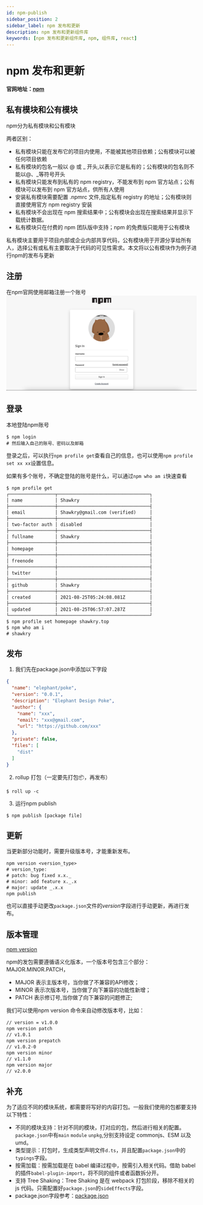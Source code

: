 ```yaml
---
id: npm-publish
sidebar_position: 2
sidebar_label: npm 发布和更新
description: npm 发布和更新组件库
keywords: [npm 发布和更新组件库, npm, 组件库, react]
---
```


# npm 发布和更新

**官网地址：[npm](https://www.npmjs.com/)**

## 私有模块和公有模块

npm分为私有模块和公有模块

两者区别：
+ 私有模块只能在发布它的项目内使用，不能被其他项目依赖；公有模块可以被任何项目依赖
+ 私有模块的包名一般以 @ 或 \_ 开头,以表示它是私有的；公有模块的包名则不能以@、_等符号开头
+ 私有模块只能发布到私有的 npm registry，不能发布到 npm 官方站点；公有模块可以发布到 npm 官方站点，供所有人使用
+ 安装私有模块需要配置 .npmrc 文件,指定私有 registry 的地址；公有模块则直接使用官方 npm registry 安装
+ 私有模块不会出现在 npm 搜索结果中；公有模块会出现在搜索结果并显示下载统计数据。
+ 私有模块只在付费的 npm 团队版中支持；npm 的免费版只能用于公有模块

私有模块主要用于项目内部或企业内部共享代码，公有模块用于开源分享给所有人，选择公有或私有主要取决于代码的可见性需求。本文将以公有模块作为例子进行npm的发布与更新

## 注册

在npm官网使用邮箱注册一个账号
![img.png](images/Untitled.png)

## 登录

本地登陆npm账号
```
$ npm login
# 然后输入自己的账号、密码以及邮箱
```

登录之后，可以执行`npm profile get`查看自己的信息，也可以使用`npm profile set xx xx`设置信息。

如果有多个账号，不确定登陆的账号是什么，可以通过`npm who am i`快速查看

```
$ npm profile get
┌─────────────────┬──────────────────────────────────┐
│ name            │ Shawkry                          │
├─────────────────┼──────────────────────────────────┤
│ email           │ Shawkry@gmail.com (verified)     │
├─────────────────┼──────────────────────────────────┤
│ two-factor auth │ disabled                         │
├─────────────────┼──────────────────────────────────┤
│ fullname        │ Shawkry                          │
├─────────────────┼──────────────────────────────────┤
│ homepage        │                                  │
├─────────────────┼──────────────────────────────────┤
│ freenode        │                                  │
├─────────────────┼──────────────────────────────────┤
│ twitter         │                                  │
├─────────────────┼──────────────────────────────────┤
│ github          │ Shawkry                          │
├─────────────────┼──────────────────────────────────┤
│ created         │ 2021-08-25T05:24:08.081Z         │
├─────────────────┼──────────────────────────────────┤
│ updated         │ 2021-08-25T06:57:07.287Z         │
└─────────────────┴──────────────────────────────────┘
$ npm profile set homepage shawkry.top
$ npm who am i
# shawkry
```

## 发布

1. 我们先在package.json中添加以下字段
```json
{
  "name": "elephant/poke",
  "version": "0.0.1",
  "description": "Elephant Design Poke",
  "author": {
    "name": "xxx",
    "email": "xxx@gmail.com",
    "url": "https://github.com/xxx"
  },
  "private": false,
  "files": [
    "dist"
  ]
}
```

2. rollup 打包（一定要先打包📦，再发布）
```shell
$ roll up -c
```

3. 运行npm publish
```shell
$ npm publish [package file]
```

## 更新

当更新部分功能时，需要升级版本号，才能重新发布。

```
npm version <version_type>
# version_type:
# patch: bug fixed x.x._
# minor: add feature x._.x
# major: update _.x.x
npm publish
```

也可以直接手动更改`package.json`文件的*version*字段进行手动更新，再进行发布。

## 版本管理
[npm version](https://docs.npmjs.com/cli/v8/commands/npm-version)

npm的发包需要遵循语义化版本，一个版本号包含三个部分：MAJOR.MINOR.PATCH，

- MAJOR 表示主版本号，当你做了不兼容的API修改；
- MINOR 表示次版本号，当你做了向下兼容的功能性新增；
- PATCH 表示修订号,当你做了向下兼容的问题修正;

我们可以使用npm version 命令来自动修改版本号，比如：
```
// version = v1.0.0
npm version patch
// v1.0.1
npm version prepatch
// v1.0.2-0
npm version minor
// v1.1.0
npm version major
// v2.0.0
```

## 补充

为了适应不同的模块系统，都需要将写好的内容打包。一般我们使用的包都要支持以下特性：

- 不同的模块支持：针对不同的模块，打对应的包，然后进行相关的配置。`package.json`中有`main` `module` `unpkg`,分别支持设定 commonjs、ESM 以及 umd。
- 类型提示：打包时，生成类型声明文件`d.ts`，并且配置`package.json`中的`typings`字段。
- 按需加载：按需加载是在 babel 编译过程中，按需引入相关代码。借助 babel 的插件`babel-plugin-import`，将不同的组件或者函数拆分开。
- 支持 Tree Shaking：Tree Shaking 是在 webpack 打包阶段，移除不相关的 js 代码。只需配置好`package.json`的`sideEffects`字段。
- package.json字段参考：[package.json](https://docs.npmjs.com/cli/v7/configuring-npm/package-json)
